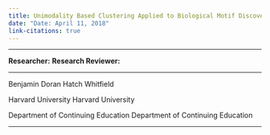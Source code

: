 ```yaml
---
title: Unimodality Based Clustering Applied to Biological Motif Discovery
date: "Date: April 11, 2018"
link-citations: true
---
```


------------------------------------------------------------------------
**Researcher:**                      **Research Reviewer:**
-----------------------------------  -----------------------------------
Benjamin Doran                       Hatch Whitfield

Harvard University                   Harvard University

Department of Continuing Education   Department of Continuing Education
-----------------------------------  -----------------------------------
